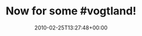 ---
retweeted: false
source: <a href="http://twitter.com" rel="nofollow">Twitter Web Client</a>
entities:
  hashtags:
  - text: vogtland
    indices:
    - '13'
    - '22'
  symbols: []
  user_mentions: []
  urls: []
display_text_range:
- '0'
- '23'
favorite_count: '0'
id_str: '9625325201'
truncated: false
retweet_count: '0'
id: '9625325201'
created_at: Thu Feb 25 13:27:48 +0000 2010
favorited: false
full_text: 'Now for some #vogtland!'
lang: en
tags:
- vogtland
- pesos:twitter
date: '2010-02-25T13:27:48+00:00'
src: https://twitter.com/bascht/status/9625325201
original_url: https://twitter.com/bascht/status/9625325201
type: twitter_tweet
text: 'Now for some #vogtland!'
title: 'Now for some #vogtland!'

---